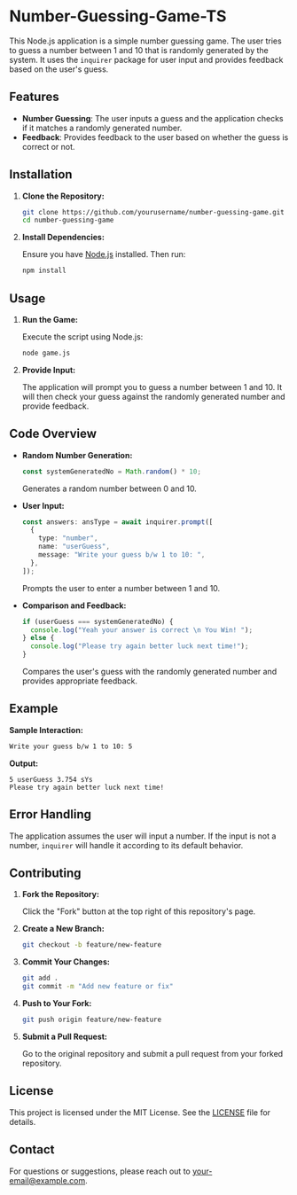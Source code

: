 # Number-Guessing-Game-TS

This Node.js application is a simple number guessing game. The user tries to guess a number between 1 and 10 that is randomly generated by the system. It uses the `inquirer` package for user input and provides feedback based on the user's guess.

## Features

- **Number Guessing**: The user inputs a guess and the application checks if it matches a randomly generated number.
- **Feedback**: Provides feedback to the user based on whether the guess is correct or not.

## Installation

1. **Clone the Repository:**

   ```bash
   git clone https://github.com/yourusername/number-guessing-game.git
   cd number-guessing-game
   ```

2. **Install Dependencies:**

   Ensure you have [Node.js](https://nodejs.org/) installed. Then run:

   ```bash
   npm install
   ```

## Usage

1. **Run the Game:**

   Execute the script using Node.js:

   ```bash
   node game.js
   ```

2. **Provide Input:**

   The application will prompt you to guess a number between 1 and 10. It will then check your guess against the randomly generated number and provide feedback.

## Code Overview

- **Random Number Generation:**

  ```typescript
  const systemGeneratedNo = Math.random() * 10;
  ```

  Generates a random number between 0 and 10.

- **User Input:**

  ```typescript
  const answers: ansType = await inquirer.prompt([
    {
      type: "number",
      name: "userGuess",
      message: "Write your guess b/w 1 to 10: ",
    },
  ]);
  ```

  Prompts the user to enter a number between 1 and 10.

- **Comparison and Feedback:**

  ```typescript
  if (userGuess === systemGeneratedNo) {
    console.log("Yeah your answer is correct \n You Win! ");
  } else {
    console.log("Please try again better luck next time!");
  }
  ```

  Compares the user's guess with the randomly generated number and provides appropriate feedback.

## Example

**Sample Interaction:**

```bash
Write your guess b/w 1 to 10: 5
```

**Output:**

```
5 userGuess 3.754 sYs
Please try again better luck next time!
```

## Error Handling

The application assumes the user will input a number. If the input is not a number, `inquirer` will handle it according to its default behavior.

## Contributing

1. **Fork the Repository:**

   Click the "Fork" button at the top right of this repository's page.

2. **Create a New Branch:**

   ```bash
   git checkout -b feature/new-feature
   ```

3. **Commit Your Changes:**

   ```bash
   git add .
   git commit -m "Add new feature or fix"
   ```

4. **Push to Your Fork:**

   ```bash
   git push origin feature/new-feature
   ```

5. **Submit a Pull Request:**

   Go to the original repository and submit a pull request from your forked repository.

## License

This project is licensed under the MIT License. See the [LICENSE](LICENSE) file for details.

## Contact

For questions or suggestions, please reach out to [your-email@example.com](mailto:your-email@example.com).
```

